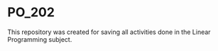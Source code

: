 # PO_202
This repository was created for saving all activities done in the Linear Programming subject.
